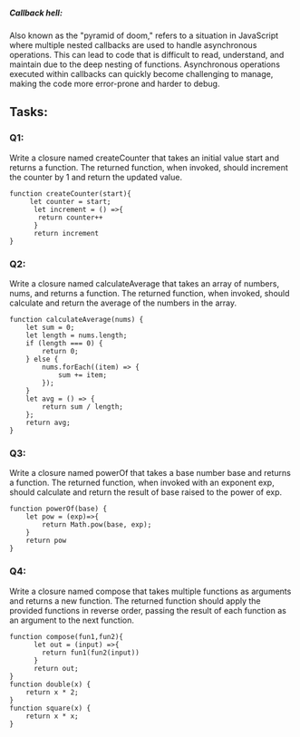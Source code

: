 ##### Callback hell:
Also known as the "pyramid of doom," refers to a situation in JavaScript where multiple nested callbacks are used to handle asynchronous operations. This can lead to code that is difficult to read, understand, and maintain due to the deep nesting of functions. Asynchronous operations executed within callbacks can quickly become challenging to manage, making the code more error-prone and harder to debug.


## Tasks:

### Q1:
Write a closure named createCounter that takes an initial value start and returns a function. 
The returned function, when invoked, should increment the counter by 1 and return the updated value.

```
function createCounter(start){
     let counter = start;
      let increment = () =>{
       return counter++
      }
      return increment
}
```

### Q2:
Write a closure named calculateAverage that takes an array of numbers, nums, and returns a function. 
The returned function, 
when invoked, should calculate and return the average of the numbers in the array.
```
function calculateAverage(nums) {
    let sum = 0;
    let length = nums.length;
    if (length === 0) {
        return 0;
    } else {
        nums.forEach((item) => {
            sum += item;
        });
    }
    let avg = () => {
        return sum / length;
    };
    return avg;
}
```

### Q3:
Write a closure named powerOf that takes a base number base and returns a function. 
The returned function, when invoked with an exponent exp, should calculate and return the result of base raised to the power of exp.


```
function powerOf(base) {
    let pow = (exp)=>{
        return Math.pow(base, exp);
    }
    return pow
}
```
### Q4:
Write a closure named compose that takes multiple functions as arguments and returns a new function. 
The returned function should apply the provided functions in reverse order, passing the result of each function as an argument to the next function.
```
function compose(fun1,fun2){
      let out = (input) =>{
        return fun1(fun2(input))
      }
      return out;
}
function double(x) {
    return x * 2;
}
function square(x) {
    return x * x;
}
```
